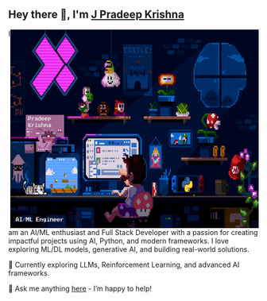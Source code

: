 ## Hey there 👋, I'm [J Pradeep Krishna](https://github.com/PradeepKrishna-J)

<p float="left">
  <img align="right" src="https://raw.githubusercontent.com/PradeepKrishna-J/PradeepKrishna-J/4a320d6a7ca4d73c1aeddd5691d5d46a81e16780/pkgif.gif" width="500" height="400"/>
  <span>
  I am an AI/ML enthusiast and Full Stack Developer with a passion for creating impactful projects using AI, Python, and modern frameworks. I love exploring ML/DL models, generative AI, and building real-world solutions.  

  🚀 Currently exploring LLMs, Reinforcement Learning, and advanced AI frameworks.  

  💬 Ask me anything [here](www.linkedin.com/in/pradeepkrishna-j) - I’m happy to help!  
  </span>
</p>
